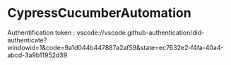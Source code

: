 # CypressCucumberAutomation

Authentification token :
vscode://vscode.github-authentication/did-authenticate?windowid=1&code=9a1d044b447887a2af59&state=ec7632e2-f4fa-40a4-abcd-3a9b11952d39